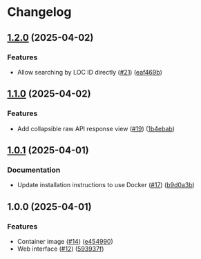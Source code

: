 # Changelog

## [1.2.0](https://github.com/MattKobayashi/nbnchecker/compare/v1.1.0...v1.2.0) (2025-04-02)


### Features

* Allow searching by LOC ID directly ([#21](https://github.com/MattKobayashi/nbnchecker/issues/21)) ([eaf469b](https://github.com/MattKobayashi/nbnchecker/commit/eaf469b2877cfcf022d6c2067de52b8ef9a08bbf))

## [1.1.0](https://github.com/MattKobayashi/nbnchecker/compare/v1.0.1...v1.1.0) (2025-04-02)


### Features

* Add collapsible raw API response view ([#19](https://github.com/MattKobayashi/nbnchecker/issues/19)) ([1b4ebab](https://github.com/MattKobayashi/nbnchecker/commit/1b4ebab055e4c30c019d0a365fdc31eab43c59d1))

## [1.0.1](https://github.com/MattKobayashi/nbnchecker/compare/v1.0.0...v1.0.1) (2025-04-01)


### Documentation

* Update installation instructions to use Docker ([#17](https://github.com/MattKobayashi/nbnchecker/issues/17)) ([b9d0a3b](https://github.com/MattKobayashi/nbnchecker/commit/b9d0a3b45176a7823744160b180ad4da73545d09))

## 1.0.0 (2025-04-01)


### Features

* Container image ([#14](https://github.com/MattKobayashi/nbnchecker/issues/14)) ([e454990](https://github.com/MattKobayashi/nbnchecker/commit/e4549903b566e67a27e72826609a11e8974acccc))
* Web interface ([#12](https://github.com/MattKobayashi/nbnchecker/issues/12)) ([593937f](https://github.com/MattKobayashi/nbnchecker/commit/593937fff1be96cad6e5de8ba9537b40b0cb85ce))
